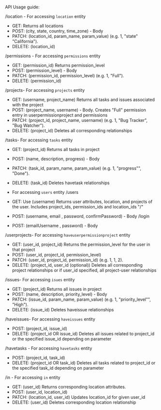 API Usage guide:

/location - For accessing `location` entity
- GET: Returns all locations
- POST: (city, state, country, time_zone) - Body
- PATCH: (location_id, param_name, param_value) (e.g. 1, "state" "California").
- DELETE: (location_id)

/permissions - For accessing `permissions` entity
- GET: (permission_id) Returns permission_level
- POST: (permission_level) - Body
- PATCH: (permission_id, permission_level) (e.g. 1, "Full").
- DELETE: (permission_id)

/projects- For accessing `projects` entity
- GET: (username, project_name) Returns all tasks and issues associated with the project
- POST: (project_name, username) - Body. Creates "Full" permission entry in userpermissionproject and permissions
- PATCH: (project_id, project_name, username) (e.g. 1, "Bug Tracker", "Bug Watcher").
- DELETE: (project_id) Deletes all corresponding relationships 

/tasks- For accessing `tasks` entity
- GET: (project_id) Returns all tasks in project
- POST: (name, description, progress) - Body
- PATCH: (task_id, param_name, param_value) (e.g. 1, "progress"", "Done").
- DELETE: (task_id) Deletes havetask relationships 

- For accessing `users` entity
/users
- GET: Use (username) Returns user attributes, location, and projects of the user. Includes project_ids, permission_ids and location_ids
"/"
- POST: (username, email , password, confirmPassword) - Body
/login
- POST: (emailUsername , password) - Body

/userprojects- For accessing `haveuserpermissionproject` entity
- GET: (user_id, project_id) Returns the permission_level for the user in that project
- POST: (user_id, project_id, permission_level)
- PATCH: (user_id, project_id, permission_id) (e.g. 1, 1, 2).
- DELETE: (project_id, user_id (optional)) Deletes all corresponding project relationships or if user_id specified, 
                                           all project-user relationships 

/issues- For accessing `isues` entity
- GET: (project_id) Returns all issues in project
- POST: (name, description, priority_level) - Body
- PATCH: (issue_id, param_name, param_value) (e.g. 1, "priority_level"", "High").
- DELETE: (issue_id) Deletes haveissue relationships 

/haveissues- For accessing `haveissues` entity
- POST: (project_id, issue_id) 
- DELETE: (project_id OR issue_id) Deletes all issues related to project_id or the specified issue_id depending on parameter 

/havetasks - For accessing `havetasks` entity
- POST: (project_id, task_id) 
- DELETE: (project_id OR task_id) Deletes all tasks related to project_id or the specified task_id depending on parameter 

/in - For accessing `in` entity
- GET: (user_id) Returns corresponding location attributes.
- POST: (user_id, location_id) 
- PATCH: (location_id, user_id) Updates location_id for given user_id
- DELETE: (user_id) Deletes corresponding location relationship 


